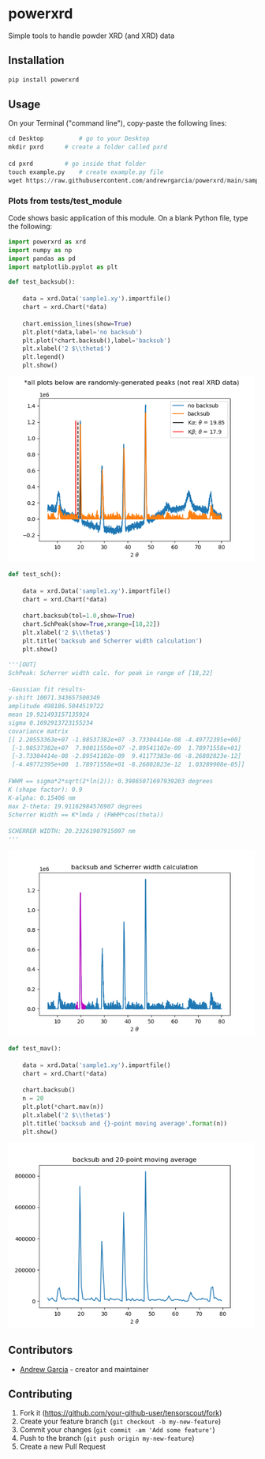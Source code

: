# powerxrd
Simple tools to handle powder XRD (and XRD) data

## Installation

```bash
pip install powerxrd
```
## Usage
On your Terminal ("command line"), copy-paste the following lines:
```python 
cd Desktop   		# go to your Desktop
mkdir pxrd		# create a folder called pxrd

cd pxrd 		# go inside that folder
touch example.py  	# create example.py file
wget https://raw.githubusercontent.com/andrewrgarcia/powerxrd/main/sample1.xy	# download sample1.xy file
```

### Plots from tests/test_module

Code shows basic application of this module. On a blank Python file, type the following:


```python
import powerxrd as xrd
import numpy as np
import pandas as pd
import matplotlib.pyplot as plt
```

```python
def test_backsub():
    
    data = xrd.Data('sample1.xy').importfile()
    chart = xrd.Chart(*data)

    chart.emission_lines(show=True)
    plt.plot(*data,label='no backsub')
    plt.plot(*chart.backsub(),label='backsub')
    plt.xlabel('2 $\\theta$')
    plt.legend()
    plt.show()
```

<img src="https://github.com/andrewrgarcia/powerxrd/blob/main/img/Figure_1.png?raw=true" width="500" >

```python
def test_sch():
    
    data = xrd.Data('sample1.xy').importfile()
    chart = xrd.Chart(*data)

    chart.backsub(tol=1.0,show=True)
    chart.SchPeak(show=True,xrange=[18,22])
    plt.xlabel('2 $\\theta$')
    plt.title('backsub and Scherrer width calculation')
    plt.show()
```
```python
'''[OUT]
SchPeak: Scherrer width calc. for peak in range of [18,22]

-Gaussian fit results-
y-shift 10071.343657500349
amplitude 498186.5044519722
mean 19.921493157135924
sigma 0.1692913723155234
covariance matrix 
[[ 2.20553363e+07 -1.98537382e+07 -3.73304414e-08 -4.49772395e+00]
 [-1.98537382e+07  7.90011550e+07 -2.89541102e-09  1.78971558e+01]
 [-3.73304414e-08 -2.89541102e-09  9.41177383e-06 -8.26802823e-12]
 [-4.49772395e+00  1.78971558e+01 -8.26802823e-12  1.03289908e-05]]

FWHM == sigma*2*sqrt(2*ln(2)): 0.39865071697939203 degrees
K (shape factor): 0.9
K-alpha: 0.15406 nm 
max 2-theta: 19.91162984576907 degrees
Scherrer Width == K*lmda / (FWHM*cos(theta))

SCHERRER WIDTH: 20.23261907915097 nm
'''
```
<img src="https://github.com/andrewrgarcia/powerxrd/blob/main/img/Figure_2.png?raw=true" width="500" >


```python
def test_mav():
    
    data = xrd.Data('sample1.xy').importfile()
    chart = xrd.Chart(*data)

    chart.backsub()
    n = 20
    plt.plot(*chart.mav(n))
    plt.xlabel('2 $\\theta$')
    plt.title('backsub and {}-point moving average'.format(n))
    plt.show()
```

<img src="https://github.com/andrewrgarcia/powerxrd/blob/main/img/Figure_3.png?raw=true" width="500" >

## Contributors

- [Andrew Garcia](https://github.com/andrewrgarcia) - creator and maintainer

## Contributing

1. Fork it (<https://github.com/your-github-user/tensorscout/fork>)
2. Create your feature branch (`git checkout -b my-new-feature`)
3. Commit your changes (`git commit -am 'Add some feature'`)
4. Push to the branch (`git push origin my-new-feature`)
5. Create a new Pull Request

